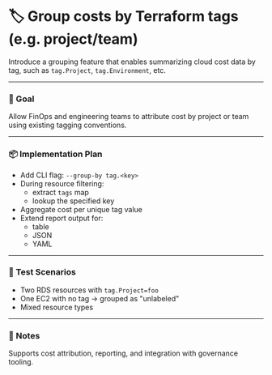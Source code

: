 # 🏷️ Group costs by Terraform tags (e.g. project/team)

Introduce a grouping feature that enables summarizing cloud cost data by tag, such as `tag.Project`, `tag.Environment`, etc.

---

### 📌 Goal

Allow FinOps and engineering teams to attribute cost by project or team using existing tagging conventions.

---

### 📦 Implementation Plan

- Add CLI flag: `--group-by tag.<key>`
- During resource filtering:
  - extract `tags` map
  - lookup the specified key
- Aggregate cost per unique tag value
- Extend report output for:
  - table
  - JSON
  - YAML

---

### 🧪 Test Scenarios

- Two RDS resources with `tag.Project=foo`
- One EC2 with no tag → grouped as "unlabeled"
- Mixed resource types

---

### 🧱 Notes

Supports cost attribution, reporting, and integration with governance tooling.
